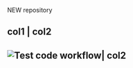 NEW repository

col1 | col2
---------------------------------
![Test code workflow](https://github.com/caxapb/New/actions/workflows/print.yml/badge.svg)| col2
------------------------------------
